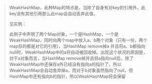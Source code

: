 > WeakHashMap，此种Map的特点是，当除了自身有对key的引用外，此key没有其他引用那么此map会自动丢弃此值，
>
> 见实例：
>
> 此例子中声明了两个Map对象，一个是HashMap，一个是WeakHashMap，同时向两个map中放入a、b两个对象（只有一份，两个map存的都是对它的引用），当HashMap  remove掉a 并且将a、b都指向null时，WeakHashMap中的a将自动被回收掉。出现这个状况的原因是，对于a对象而言，当HashMap  remove掉并且将a指向null后，除了WeakHashMap中还保存a外已经没有指向a的指针了，所以WeakHashMap会自动舍弃掉a，而对于b对象虽然指向了null，但HashMap中还有指向b的指针，所以WeakHashMap将会保留



